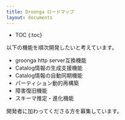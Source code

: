 ```yaml
---
title: Droonga ロードマップ
layout: documents
---
```


* TOC
{:toc}

以下の機能を順次開発したいと考えています。

* groonga http server互換機能
* Catalog情報の生成支援機能
* Catalog情報の自動同期機能
* パーティション動的再構築
* 障害復旧機能
* スキーマ推定・進化機能

開発者に加わってくださる方を募集しています。
